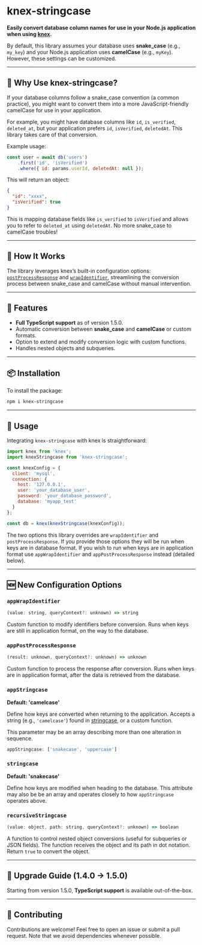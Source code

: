 # knex-stringcase

**Easily convert database column names for use in your Node.js application when using [knex](https://www.npmjs.com/package/knex).**

By default, this library assumes your database uses **snake_case** (e.g., `my_key`) and your Node.js application uses **camelCase** (e.g., `myKey`). However, these settings can be customized.

---

## 🚀 Why Use knex-stringcase?

If your database columns follow a snake_case convention (a common practice), you might want to convert them into a more JavaScript-friendly camelCase for use in your application.

For example, you might have database columns like `id`, `is_verified`, `deleted_at`, but your application prefers `id`, `isVerified`, `deletedAt`. This library takes care of that conversion.

Example usage:

```javascript
const user = await db('users')
    .first('id', 'isVerified')
    .where({ id: params.userId, deletedAt: null });
```

This will return an object:
```json
{
  "id": "xxxx",
  "isVerified": true
}
```

This is mapping database fields like `is_verified` to `isVerified` and allows you to refer to `deleted_at` using `deletedAt`. No more snake_case to camelCase troubles!

---

## 🔧 How It Works

The library leverages knex’s built-in configuration options: [`postProcessResponse`](http://knexjs.org/#Installation-post-process-response) and [`wrapIdentifier`](http://knexjs.org/#Installation-wrap-identifier), streamlining the conversion process between snake_case and camelCase without manual intervention.

---

## 🌟 Features

- **Full TypeScript support** as of version 1.5.0.
- Automatic conversion between **snake_case** and **camelCase** or custom formats.
- Option to extend and modify conversion logic with custom functions.
- Handles nested objects and subqueries.

---

## 📦 Installation

To install the package:

```bash
npm i knex-stringcase
```

---

## 📘 Usage

Integrating `knex-stringcase` with knex is straightforward:

```javascript
import knex from 'knex';
import knexStringcase from 'knex-stringcase';

const knexConfig = {
  client: 'mysql',
  connection: {
    host: '127.0.0.1',
    user: 'your_database_user',
    password: 'your_database_password',
    database: 'myapp_test'
  }
};

const db = knex(knexStringcase(knexConfig));
```

The two options this library overrides are `wrapIdentifier` and `postProcessResponse`. If you provide those options they will be run when keys are in database format. If you wish to run when keys are in application format use `appWrapIdentifier` and `appPostProcessResponse` instead (detailed below).

---

## 🆕 New Configuration Options

### `appWrapIdentifier`

```javascript
(value: string, queryContext?: unknown) => string
```
Custom function to modify identifiers before conversion. Runs when keys are still in application format, on the way to the database.

### `appPostProcessResponse`

```javascript
(result: unknown, queryContext?: unknown) => unknown
```
Custom function to process the response after conversion. Runs when keys are in application format, after the data is retrieved from the database.

### `appStringcase`

**Default: 'camelcase'**

Define how keys are converted when returning to the application. Accepts a string (e.g., `'camelcase'`) found in [stringcase](https://www.npmjs.com/package/stringcase), or a custom function.

This parameter may be an array describing more than one alteration in sequence.

```javascript
appStringcase: ['snakecase', 'uppercase']
```

### `stringcase`

**Default: 'snakecase'**

Define how keys are modified when heading to the database. This attribute may also be be an array and operates closely to how `appStringcase` operates above.

### `recursiveStringcase`

```javascript
(value: object, path: string, queryContext?: unknown) => boolean
```
A function to control nested object conversions (useful for subqueries or JSON fields). The function receives the object and its path in dot notation. Return `true` to convert the object.

---

## 🔄 Upgrade Guide (1.4.0 → 1.5.0)

Starting from version 1.5.0, **TypeScript support** is available out-of-the-box.

---

## 🤝 Contributing

Contributions are welcome! Feel free to open an issue or submit a pull request. Note that we avoid dependencies whenever possible.
